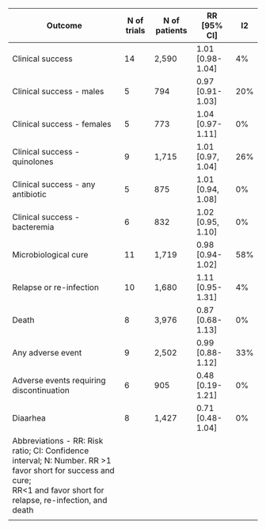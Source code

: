 | **Outcome**                                                                                                                                                                   | **N of trials** | **N of patients** | **RR [95% CI]**   | **I2** |
|-------------------------------------------------------------------------------------------------------------------------------------------------------------------------------|-----------------|-------------------|-------------------|--------|
| Clinical success                                                                                                                                                              | 14              | 2,590             | 1.01 [0.98-1.04]   | 4%     |
|   Clinical success - males                                                                                                                                                     | 5               | 794               | 0.97 [0.91-1.03]   | 20%    |
|   Clinical success - females                                                                                                                                                   | 5               | 773               | 1.04 [0.97-1.11]   | 0%     |
|   Clinical success - quinolones                                                                                                                                                | 9               | 1,715             | 1.01 [0.97, 1.04]  | 26%    |
|   Clinical success - any antibiotic                                                                                                                                            | 5               | 875               | 1.01 [0.94, 1.08]  | 0%     |
|   Clinical success - bacteremia                                                                                                                                                | 6               | 832               | 1.02 [0.95, 1.10]  | 0%     |
| Microbiological cure                                                                                                                                                          | 11              | 1,719             | 0.98 [0.94-1.02]   | 58%    |
| Relapse or re-infection                                                                                                                                                       | 10              | 1,680             | 1.11 [0.95-1.31]   | 4%     |
| Death                                                                                                                                                                         | 8               | 3,976             | 0.87 [0.68-1.13]   | 0%     |
| Any adverse event                                                                                                                                                             | 9               | 2,502             | 0.99 [0.88-1.12]   | 33%    |
| Adverse events requiring discontinuation                                                                                                                                      | 6               | 905               | 0.48 [0.19-1.21]   | 0%     |
| Diaarhea                                                                                                                                                                      | 8               | 1,427             | 0.71 [0.48-1.04]  | 0%     |
| Abbreviations - RR: Risk ratio; CI: Confidence interval; N: Number. RR >1 favor short for success and cure; <br>RR<1 and favor short for relapse, re-infection, and death<br> |                 |                   |                   |        |
|                                                                                                                                                                               |                 |                   |                   |        |
